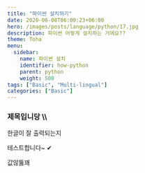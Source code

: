 ```yaml
---
title: "파이썬 설치하기"
date: 2020-06-08T06:00:23+06:00
hero: /images/posts/language/python/17.jpg
description: 파이썬 어떻게 설치하는 거에요??
theme: Toha
menu:
  sidebar:
    name: 파이썬 설치
    identifier: how-python
    parent: python
    weight: 500
tags: ["Basic", "Multi-lingual"]
categories: ["Basic"]
---
```


### 제목입니당 \\\\

한글이 잘 출력되는지

테스트합니다~ ✔

값않뚫꽤